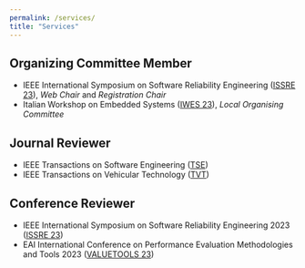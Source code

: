 ```yaml
---
permalink: /services/
title: "Services"
---
```


## Organizing Committee Member
- IEEE International Symposium on Software Reliability Engineering ([ISSRE 23](https://issre.github.io/2023/)), *Web Chair* and *Registration Chair*
- Italian Workshop on Embedded Systems ([IWES 23](https://mclabservices.di.uniroma1.it/iwes/2023/index.php)), *Local Organising Committee* 

## Journal Reviewer

- IEEE Transactions on Software Engineering ([TSE](https://ieeexplore.ieee.org/xpl/RecentIssue.jsp?punumber=32))
- IEEE Transactions on Vehicular Technology ([TVT](https://ieeexplore.ieee.org/xpl/RecentIssue.jsp?punumber=25))


## Conference Reviewer

- IEEE International Symposium on Software Reliability Engineering 2023 ([ISSRE 23](https://issre.github.io/2023/))
- EAI International Conference on Performance Evaluation Methodologies and Tools 2023 ([VALUETOOLS 23](https://valuetools.eai-conferences.org/2023/)) 

